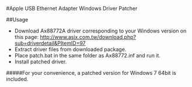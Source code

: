 #Apple USB Ethernet Adapter Windows Driver Patcher

##Usage

* Download Ax88772A driver corresponding to your Windows version on this page: <http://www.asix.com.tw/download.php?sub=driverdetail&PItemID=97>
* Extract driver files from downloaded package.
* Place patch.bat in the same folder as Ax88772.inf and run it.
* Install patched driver.

#####For your convenience, a patched version for Windows 7 64bit is included.
